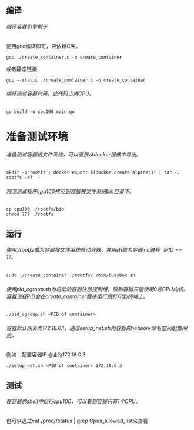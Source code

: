 ## 编译
###### 编译容器引擎例子
使用gcc编译即可，只依赖C库。
```
gcc ./create_container.c -o create_container
```
或者静态链接
```
gcc --static ./create_container.c -o create_container
```
###### 编译测试容器代码，此代码占满CPU。
```
go build -o cpu100 main.go
```
# 准备测试环境
###### 准备测试容器根文件系统，可以直接从docker镜像中导出。
```
mkdir -p rootfs ; docker export $(docker create alpine:3) | tar -C rootfs -xf  -
```
###### 将测测试程序cpu100拷贝到容器根文件系统bin目录下。
```
cp cpu100 ./rootfs/bin
chmod 777 ./rootfs
```
## 运行
###### 使用./rootfs做为容器根文件系统启动容器，并用sh做为容器init进程（PID == 1）。
```
sudo ./create_container ./rootfs/ /bin/busybox sh
```
###### 使用pid_cgroup.sh为启动的容器注册控制组，限制容器只能使用0号CPU内核。容器进程PID会在create_container程序运行后打印到终端上。
```
./pid_cgroup.sh <PID of container>
```
###### 容器默认网关为172.18.0.1，通过setup_net.sh为容器的network命名空间配置网络。
例如：配置容器IP地址为172.18.0.3
```
./setup_net.sh <PID of container> 172.18.0.3
```
## 测试
###### 在容器的shell中运行cpu100，可以看到容器只有1个CPU。
也可以通过cat /proc/<PID of container>/status | grep Cpus_allowed_list来查看
